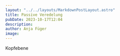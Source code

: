```yaml
---
layout: "../../layouts/MarkdownPostLayout.astro"
title: Passive Veredelung 
pubDate: 2023-10-17T12:04
description: 
author: Anja Füger
image: 
---
```


Kopfebene